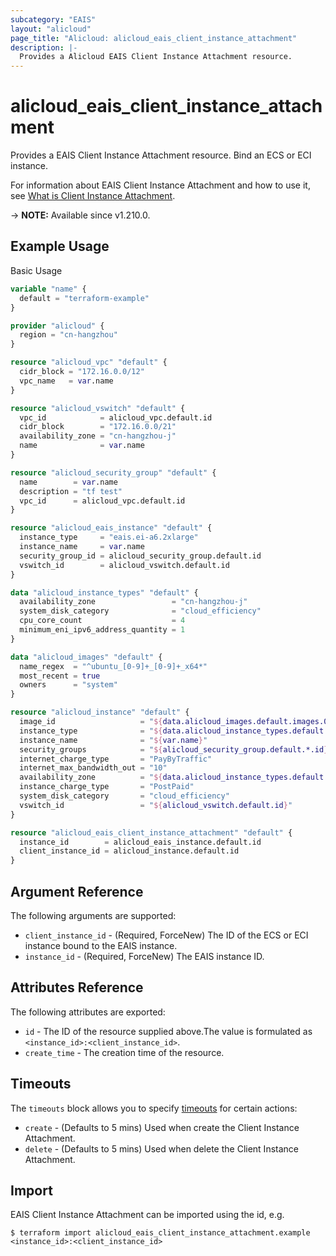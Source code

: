 ```yaml
---
subcategory: "EAIS"
layout: "alicloud"
page_title: "Alicloud: alicloud_eais_client_instance_attachment"
description: |-
  Provides a Alicloud EAIS Client Instance Attachment resource.
---
```


# alicloud_eais_client_instance_attachment

Provides a EAIS Client Instance Attachment resource. Bind an ECS or ECI instance.

For information about EAIS Client Instance Attachment and how to use it, see [What is Client Instance Attachment](https://www.alibabacloud.com/help/en/resource-orchestration-service/latest/aliyun-eais-clientinstanceattachment).

-> **NOTE:** Available since v1.210.0.

## Example Usage

Basic Usage

```terraform
variable "name" {
  default = "terraform-example"
}

provider "alicloud" {
  region = "cn-hangzhou"
}

resource "alicloud_vpc" "default" {
  cidr_block = "172.16.0.0/12"
  vpc_name   = var.name
}

resource "alicloud_vswitch" "default" {
  vpc_id            = alicloud_vpc.default.id
  cidr_block        = "172.16.0.0/21"
  availability_zone = "cn-hangzhou-j"
  name              = var.name
}

resource "alicloud_security_group" "default" {
  name        = var.name
  description = "tf test"
  vpc_id      = alicloud_vpc.default.id
}

resource "alicloud_eais_instance" "default" {
  instance_type     = "eais.ei-a6.2xlarge"
  instance_name     = var.name
  security_group_id = alicloud_security_group.default.id
  vswitch_id        = alicloud_vswitch.default.id
}

data "alicloud_instance_types" "default" {
  availability_zone                 = "cn-hangzhou-j"
  system_disk_category              = "cloud_efficiency"
  cpu_core_count                    = 4
  minimum_eni_ipv6_address_quantity = 1
}

data "alicloud_images" "default" {
  name_regex  = "^ubuntu_[0-9]+_[0-9]+_x64*"
  most_recent = true
  owners      = "system"
}

resource "alicloud_instance" "default" {
  image_id                   = "${data.alicloud_images.default.images.0.id}"
  instance_type              = "${data.alicloud_instance_types.default.instance_types.0.id}"
  instance_name              = "${var.name}"
  security_groups            = "${alicloud_security_group.default.*.id}"
  internet_charge_type       = "PayByTraffic"
  internet_max_bandwidth_out = "10"
  availability_zone          = "${data.alicloud_instance_types.default.instance_types.0.availability_zones.0}"
  instance_charge_type       = "PostPaid"
  system_disk_category       = "cloud_efficiency"
  vswitch_id                 = "${alicloud_vswitch.default.id}"
}

resource "alicloud_eais_client_instance_attachment" "default" {
  instance_id        = alicloud_eais_instance.default.id
  client_instance_id = alicloud_instance.default.id
}
```

## Argument Reference

The following arguments are supported:
* `client_instance_id` - (Required, ForceNew) The ID of the ECS or ECI instance bound to the EAIS instance.
* `instance_id` - (Required, ForceNew) The EAIS instance ID.

## Attributes Reference

The following attributes are exported:
* `id` - The ID of the resource supplied above.The value is formulated as `<instance_id>:<client_instance_id>`.
* `create_time` - The creation time of the resource.

## Timeouts

The `timeouts` block allows you to specify [timeouts](https://www.terraform.io/docs/configuration-0-11/resources.html#timeouts) for certain actions:
* `create` - (Defaults to 5 mins) Used when create the Client Instance Attachment.
* `delete` - (Defaults to 5 mins) Used when delete the Client Instance Attachment.

## Import

EAIS Client Instance Attachment can be imported using the id, e.g.

```shell
$ terraform import alicloud_eais_client_instance_attachment.example <instance_id>:<client_instance_id>
```